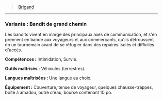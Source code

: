 ﻿---
!SubBackgroundItem
Abilities: Intimidation, Survie.
MasteredTools: Véhicules (terrestres).
MasteredLanguages: Une langue au choix.
Equipment: Couverture, tenue de voyageur, quelques chausse-trappes, boîte à amadou, outre d'eau, bourse contenant 10 po.
Id: background_brigand_hd.md#variante--bandit-de-grand-chemin
ParentLink: background_brigand_hd.md#brigand
Name: 'Variante : Bandit de grand chemin'
ParentName: Brigand
NameLevel: 3
Attributes:
  Name: 'Variante : Bandit de grand chemin'
  Markdown: >+
    ### <!--Name-->Variante : Bandit de grand chemin<!--/Name-->


    Les bandits vivent en marge des principaux axes de communication, et s'en prennent en bande aux voyageurs et aux commerçants, qu'ils détroussent en un tournemain avant de se réfugier dans des repaires isolés et difficiles d'accès.


    **Compétences :** <!--Abilities-->Intimidation, Survie.<!--/Abilities-->


    **Outils maîtrisés :** <!--MasteredTools-->Véhicules (terrestres).<!--/MasteredTools-->


    **Langues maîtrisées :** <!--MasteredLanguages-->Une langue au choix.<!--/MasteredLanguages-->


    **Équipement :** <!--Equipment-->Couverture, tenue de voyageur, quelques chausse-trappes, boîte à amadou, outre d'eau, bourse contenant 10 po.<!--/Equipment-->

  Description: >+
    Les bandits vivent en marge des principaux axes de communication, et s'en prennent en bande aux voyageurs et aux commerçants, qu'ils détroussent en un tournemain avant de se réfugier dans des repaires isolés et difficiles d'accès.

  Abilities: Intimidation, Survie.
  MasteredTools: Véhicules (terrestres).
  MasteredLanguages: Une langue au choix.
  Equipment: Couverture, tenue de voyageur, quelques chausse-trappes, boîte à amadou, outre d'eau, bourse contenant 10 po.
AttributesDictionary: >+
  Name: 'Variante : Bandit de grand chemin'

  Markdown: >+

    ### <!--Name-->Variante : Bandit de grand chemin<!--/Name-->





    Les bandits vivent en marge des principaux axes de communication, et s'en prennent en bande aux voyageurs et aux commerçants, qu'ils détroussent en un tournemain avant de se réfugier dans des repaires isolés et difficiles d'accès.





    **Compétences :** <!--Abilities-->Intimidation, Survie.<!--/Abilities-->





    **Outils maîtrisés :** <!--MasteredTools-->Véhicules (terrestres).<!--/MasteredTools-->





    **Langues maîtrisées :** <!--MasteredLanguages-->Une langue au choix.<!--/MasteredLanguages-->





    **Équipement :** <!--Equipment-->Couverture, tenue de voyageur, quelques chausse-trappes, boîte à amadou, outre d'eau, bourse contenant 10 po.<!--/Equipment-->



  Description: >+

    Les bandits vivent en marge des principaux axes de communication, et s'en prennent en bande aux voyageurs et aux commerçants, qu'ils détroussent en un tournemain avant de se réfugier dans des repaires isolés et difficiles d'accès.



  Abilities: Intimidation, Survie.

  MasteredTools: Véhicules (terrestres).

  MasteredLanguages: Une langue au choix.

  Equipment: Couverture, tenue de voyageur, quelques chausse-trappes, boîte à amadou, outre d'eau, bourse contenant 10 po.

Description: >+
  Les bandits vivent en marge des principaux axes de communication, et s'en prennent en bande aux voyageurs et aux commerçants, qu'ils détroussent en un tournemain avant de se réfugier dans des repaires isolés et difficiles d'accès.

---
> [Brigand](hd_background_brigand.md)

---

### Variante : Bandit de grand chemin

Les bandits vivent en marge des principaux axes de communication, et s'en prennent en bande aux voyageurs et aux commerçants, qu'ils détroussent en un tournemain avant de se réfugier dans des repaires isolés et difficiles d'accès.

**Compétences :** Intimidation, Survie.

**Outils maîtrisés :** Véhicules (terrestres).

**Langues maîtrisées :** Une langue au choix.

**Équipement :** Couverture, tenue de voyageur, quelques chausse-trappes, boîte à amadou, outre d'eau, bourse contenant 10 po.

